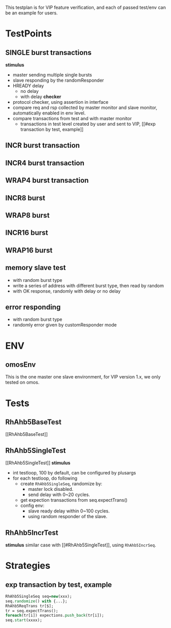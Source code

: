 This testplan is for VIP feature verification, and each of passed test/env can be an example for users.
# TestPoints
## SINGLE burst transactions
**stimulus**
- master sending multiple single bursts
- slave responding by the randomResponder
- HREADY delay
	- no delay
	- with delay
**checker**
- protocol checker, using assertion in interface
- compare req and rsp collected by master monitor and slave monitor, automatically enabled in env level.
- compare transactions from test and with master monitor
	- transactions in test level created by user and sent to VIP, [[#exp transaction by test, example]]

## INCR burst transaction
## INCR4 burst transaction
## WRAP4 burst transaction
## INCR8 burst
## WRAP8 burst
## INCR16 burst
## WRAP16 burst
## memory slave test
- with random burst type
- write a series of address with different burst type, then read by random
- with OK response, randomly with delay or no delay
## error responding
- with random burst type
- randomly error given by customResponder mode

# ENV
## omosEnv
This is the one master one slave environment, for VIP version 1.x, we only tested on omos.


# Tests
## RhAhb5BaseTest
[[RhAhb5BaseTest]]
## RhAhb5SingleTest
[[RhAhb5SingleTest]]
**stimulus**
- int testloop, 100 by default, can be configured by plusargs
- for each testloop, do following
	- create `RhAhb5SingleSeq`, randomize by:
		- master lock disabled.
		- send delay with 0~20 cycles.
	- get expection transactions from seq.expectTrans()
	- config env:
		- slave ready delay within 0~100 cycles.
		- using random responder of the slave.

## RhAhb5IncrTest
**stimulus**
similar case with [[#RhAhb5SingleTest]], using `RhAhb5IncrSeq`.


# Strategies

## exp transaction by test, example
```systemverilog
RhAhb5SingleSeq seq=new(xxx);
seq.randomize() with {...};
RhAhb5ReqTrans tr[$];
tr = seq.expectTrans();
foreach(tr[i]) expections.push_back(tr[i]);
seq.start(xxxx);
```
